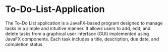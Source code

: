 # To-Do-List-Application
The To-Do List application is a JavaFX-based program designed to manage tasks in a simple and intuitive manner. It allows users to add, edit, and delete tasks from a graphical user interface (GUI) implemented using JavaFX components. Each task includes a title, description, due date, and completion status.
